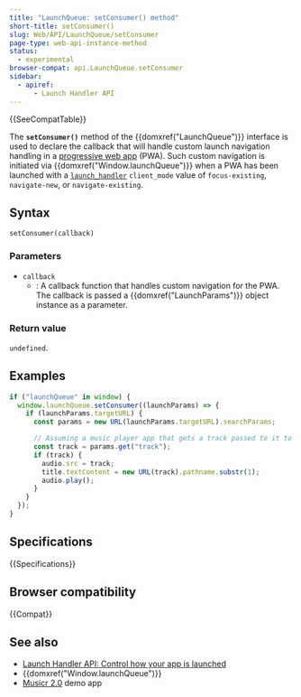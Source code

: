 ```yaml
---
title: "LaunchQueue: setConsumer() method"
short-title: setConsumer()
slug: Web/API/LaunchQueue/setConsumer
page-type: web-api-instance-method
status:
  - experimental
browser-compat: api.LaunchQueue.setConsumer
sidebar:
  - apiref:
      - Launch Handler API
---
```


{{SeeCompatTable}}

The **`setConsumer()`** method of the {{domxref("LaunchQueue")}} interface is used to declare the callback that will handle custom launch navigation handling in a [progressive web app](/en-US/docs/Web/Progressive_web_apps) (PWA). Such custom navigation is initiated via {{domxref("Window.launchQueue")}} when a PWA has been launched with a [`launch_handler`](/en-US/docs/Web/Progressive_web_apps/Manifest/Reference/launch_handler) `client_mode` value of `focus-existing`, `navigate-new`, or `navigate-existing`.

## Syntax

```js-nolint
setConsumer(callback)
```

### Parameters

- `callback`
  - : A callback function that handles custom navigation for the PWA. The callback is passed a {{domxref("LaunchParams")}} object instance as a parameter.

### Return value

`undefined`.

## Examples

```js
if ("launchQueue" in window) {
  window.launchQueue.setConsumer((launchParams) => {
    if (launchParams.targetURL) {
      const params = new URL(launchParams.targetURL).searchParams;

      // Assuming a music player app that gets a track passed to it to be played
      const track = params.get("track");
      if (track) {
        audio.src = track;
        title.textContent = new URL(track).pathname.substr(1);
        audio.play();
      }
    }
  });
}
```

## Specifications

{{Specifications}}

## Browser compatibility

{{Compat}}

## See also

- [Launch Handler API: Control how your app is launched](https://developer.chrome.com/docs/web-platform/launch-handler/)
- {{domxref("Window.launchQueue")}}
- [Musicr 2.0](https://launch-handler.glitch.me/) demo app
